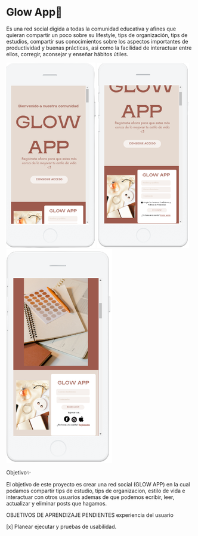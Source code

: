 # Glow App🌿
Es una red social digida a todas la comunidad educativa y afines que quieran compartir un poco sobre su lifestyle, tips de organización, tips de estudios, compartir sus conocimientos sobre los aspectos importantes de productividad y buenas prácticas, asi como la facilidad de interactuar entre ellos, corregir, aconsejar y enseñar hábitos útiles.

![Image text](https://github.com/RadiaJoyG6/Proyecto-unidad-4/blob/main/image-removebg-preview.png) ![Image text](https://github.com/RadiaJoyG6/Proyecto-unidad-4/blob/main/image-removebg-preview%20(1).png) ![Image text](https://github.com/RadiaJoyG6/Proyecto-unidad-4/blob/main/image-removebg-preview%20(2).png)


Objetivo✨


El objetivo de este proyecto es crear una red social (GLOW APP) en la cual  podamos compartir tips de estudio, tips de organizacion, estilo de vida  e interactuar con otros usuarios ademas  de que podemos ecribir, leer, actualizar y eliminar posts que hagamos.


OBJETIVOS DE APRENDIZAJE PENDIENTES 
experiencia del usuario

[x] Planear ejecutar y pruebas de usabilidad.
